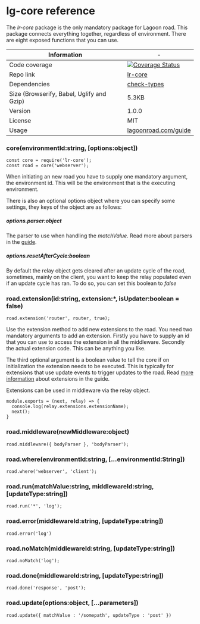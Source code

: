 # lg-core reference

The _lr-core_ package is the only mandatory package for Lagoon road. This package connects everything together, regardless of environment. There are eight exposed functions that you can use.

| Information | - |
| ----------- | - |
| Code coverage | [![Coverage Status](https://coveralls.io/repos/github/lagoon-road/lr-core/badge.svg?branch=master)](https://coveralls.io/github/lagoon-road/lr-core?branch=master) |
| Repo link | [lr-core](https://github.com/lagoon-road/lr-core) |
| Dependencies | [check-types](https://www.npmjs.com/package/check-types) |
| Size (Browserify, Babel, Uglify and Gzip)| 5.3KB |
| Version | 1.0.0 |
| License | MIT |
| Usage | [lagoonroad.com/guide](https://www.lagoonroad.com/guide) |

### core(environmentId:string, [options:object])

```
const core = require('lr-core');
const road = core('webserver');
```
When initiating an new road you have to supply one mandatory argument, the environment id. This will be the environment that is the executing environment.

There is also an optional options object where you can specify some settings, they keys of the object are as follows:

##### options.parser:object
The parser to use when handling the _matchValue_. Read more about parsers in the [guide](https://lagoonroad.com/guide#parsers).

##### options.resetAfterCycle:boolean
By default the relay object gets cleared after an update cycle of the road, sometimes, mainly on the client, you want to keep the relay populated even if an update cycle has ran. To do so, you can set this boolean to  _false_

### road.extension(id:string, extension:*, isUpdater:boolean = false)

```
road.extension('router', router, true);
```
Use the extension method to add new extensions to the road. You need two mandatory arguments to add an extension. Firstly you have to supply an id that you can use to access the extension in all the middleware. Secondly the actual extension code. This can be anything you like.

The third optional argument is a boolean value to tell the core if on initialization the extension needs to be executed. This is typically for extensions that use update events to trigger updates to the road. Read [more information](https://lagoonroad.com/guide#extensions) about extensions in the guide.

Extensions can be used in middleware via the relay object.
```
module.exports = (next, relay) => {
  console.log(relay.extensions.extensionName);
  next();
}
```


### road.middleware(newMiddleware:object)

```
road.middleware({ bodyParser }, 'bodyParser');
```

### road.where(environmentId:string, [...environmentId:String])

```
road.where('webserver', 'client');
```

### road.run(matchValue:string, middlewareId:string, [updateType:string])

```
road.run('*', 'log');
```

### road.error(middlewareId:string, [updateType:string])

```
road.error('log')
```

### road.noMatch(middlewareId:string, [updateType:string])

```
road.noMatch('log');
```

### road.done(middlewareId:string, [updateType:string])

```
road.done('response', 'post');
```

### road.update(options:object, [...parameters])

```
road.update({ matchValue : '/somepath', updateType : 'post' })
```
